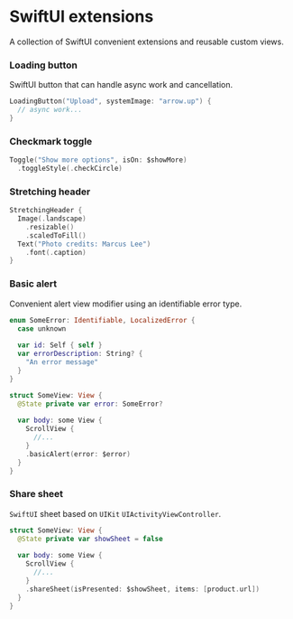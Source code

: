 # SwiftUI extensions

A collection of SwiftUI convenient extensions and reusable custom views.

### Loading button

SwiftUI button that can handle async work and cancellation.

```swift
LoadingButton("Upload", systemImage: "arrow.up") {
  // async work...
}
```

### Checkmark toggle

```swift
Toggle("Show more options", isOn: $showMore)
  .toggleStyle(.checkCircle)
```

### Stretching header

```swift
StretchingHeader {
  Image(.landscape)
    .resizable()
    .scaledToFill()
  Text("Photo credits: Marcus Lee")
    .font(.caption)
}
```

### Basic alert

Convenient alert view modifier using an identifiable error type.

```swift
enum SomeError: Identifiable, LocalizedError {
  case unknown
  
  var id: Self { self }
  var errorDescription: String? {
    "An error message"
  }
}

struct SomeView: View {
  @State private var error: SomeError?
  
  var body: some View {
    ScrollView {
      //...
    }
    .basicAlert(error: $error)
  }
}
```

### Share sheet

`SwiftUI` sheet based on `UIKit` `UIActivityViewController`.

```swift
struct SomeView: View {
  @State private var showSheet = false
  
  var body: some View {
    ScrollView {
      //...
    }
    .shareSheet(isPresented: $showSheet, items: [product.url])
  }
}
```
